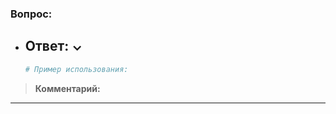### Вопрос: 

- **Ответ:** ⌄
  - 

    ```python
    # Пример использования:
    ```

> **Комментарий:**
> 

---
